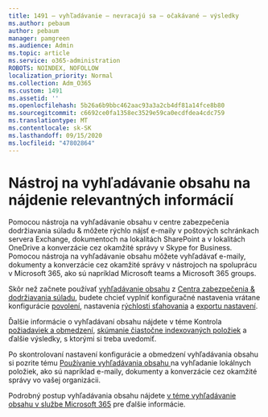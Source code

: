 ```yaml
---
title: 1491 – vyhľadávanie – nevracajú sa – očakávané – výsledky
ms.author: pebaum
author: pebaum
manager: pamgreen
ms.audience: Admin
ms.topic: article
ms.service: o365-administration
ROBOTS: NOINDEX, NOFOLLOW
localization_priority: Normal
ms.collection: Adm_O365
ms.custom: 1491
ms.assetid: ''
ms.openlocfilehash: 5b26a6b9bbc462aac93a3a2cb4df81a14fce8b80
ms.sourcegitcommit: c6692ce0fa1358ec3529e59ca0ecdfdea4cdc759
ms.translationtype: MT
ms.contentlocale: sk-SK
ms.lasthandoff: 09/15/2020
ms.locfileid: "47802864"
---
```

# <a name="content-search-tool-to-find-relevant-info"></a>Nástroj na vyhľadávanie obsahu na nájdenie relevantných informácií

Pomocou nástroja na vyhľadávanie obsahu v centre zabezpečenia dodržiavania súladu & môžete rýchlo nájsť e-maily v poštových schránkach servera Exchange, dokumentoch na lokalitách SharePoint a v lokalitách OneDrive a konverzácie cez okamžité správy v Skype for Business. Pomocou nástroja na vyhľadávanie obsahu môžete vyhľadávať e-maily, dokumenty a konverzácie cez okamžité správy v nástrojoch na spoluprácu v Microsoft 365, ako sú napríklad Microsoft teams a Microsoft 365 groups.


Skôr než začnete používať [vyhľadávanie obsahu](https://sip.protection.office.com/contentsearchbeta?ContentOnly=1) z [Centra zabezpečenia & dodržiavania súladu](https://sip.protection.office.com/homepage), budete chcieť vyplniť konfiguračné nastavenia vrátane konfigurácie [povolení](https://docs.microsoft.com/microsoft-365/compliance/permissions-filtering-for-content-search), nastavenia [rýchlosti sťahovania](https://docs.microsoft.com/microsoft-365/compliance/increase-download-speeds-when-exporting-ediscovery-results) a [exportu nastavení](https://docs.microsoft.com/microsoft-365/compliance/disable-reports-when-you-export-content-search-results).

Ďalšie informácie o vyhľadávaní obsahu nájdete v téme Kontrola [požiadaviek a obmedzení](https://docs.microsoft.com/microsoft-365/compliance/limits-for-content-search), [skúmanie čiastočne indexovaných položiek](https://docs.microsoft.com/microsoft-365/compliance/investigating-partially-indexed-items-in-ediscovery) a ďalšie výsledky, s ktorými si treba uvedomiť.

Po skontrolovaní nastavení konfigurácie a obmedzení vyhľadávania obsahu si pozrite tému [Používanie vyhľadávania obsahu </a> na vyhľadanie lokálnych položiek, ako sú napríklad e-maily, dokumenty a konverzácie cez okamžité správy vo vašej organizácii](https://docs.microsoft.com/microsoft-365/compliance/content-search).

Podrobný postup vyhľadávania obsahu nájdete [v téme vyhľadávanie obsahu v službe Microsoft 365](https://docs.microsoft.com/microsoft-365/compliance/search-for-content) pre ďalšie informácie.
